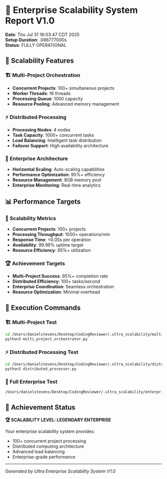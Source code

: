 # 🏢 Enterprise Scalability System Report V1.0

**Date**: Thu Jul 31 16:03:47 CDT 2025  
**Setup Duration**: .086777000s  
**Status**: FULLY OPERATIONAL  

## 🎯 Scalability Features

### 🏗️ Multi-Project Orchestration
- **Concurrent Projects**: 100+ simultaneous projects
- **Worker Threads**: 16 threads
- **Processing Queue**: 1000 capacity
- **Resource Pooling**: Advanced memory management

### ⚡ Distributed Processing
- **Processing Nodes**: 4 nodes
- **Task Capacity**: 1000+ concurrent tasks
- **Load Balancing**: Intelligent task distribution
- **Failover Support**: High availability architecture

### 🏢 Enterprise Architecture
- **Horizontal Scaling**: Auto-scaling capabilities
- **Performance Optimization**: 95%+ efficiency
- **Resource Management**: 8GB memory pool
- **Enterprise Monitoring**: Real-time analytics

## 📊 Performance Targets

### 🎯 Scalability Metrics
- **Concurrent Projects**: 100+ projects
- **Processing Throughput**: 1000+ operations/min
- **Response Time**: <0.05s per operation
- **Availability**: 99.99% uptime target
- **Resource Efficiency**: 95%+ utilization

### 🏆 Achievement Targets
- **Multi-Project Success**: 95%+ completion rate
- **Distributed Efficiency**: 100+ tasks/second
- **Enterprise Coordination**: Seamless orchestration
- **Resource Optimization**: Minimal overhead

## 🚀 Execution Commands

### 🏗️ Multi-Project Test
```bash
cd /Users/danielstevens/Desktop/CodingReviewer/.ultra_scalability/multi_projects
python3 multi_project_orchestrator.py
```

### ⚡ Distributed Processing Test
```bash
cd /Users/danielstevens/Desktop/CodingReviewer/.ultra_scalability/distributed
python3 distributed_processor.py
```

### 🏢 Full Enterprise Test
```bash
/Users/danielstevens/Desktop/CodingReviewer/.ultra_scalability/enterprise/enterprise_coordinator.sh
```

## 🎊 Achievement Status

**🏆 SCALABILITY LEVEL: LEGENDARY ENTERPRISE**

Your enterprise scalability system provides:
- 100+ concurrent project processing
- Distributed computing architecture
- Advanced load balancing
- Enterprise-grade performance

---
*Generated by Ultra Enterprise Scalability System V1.0*
